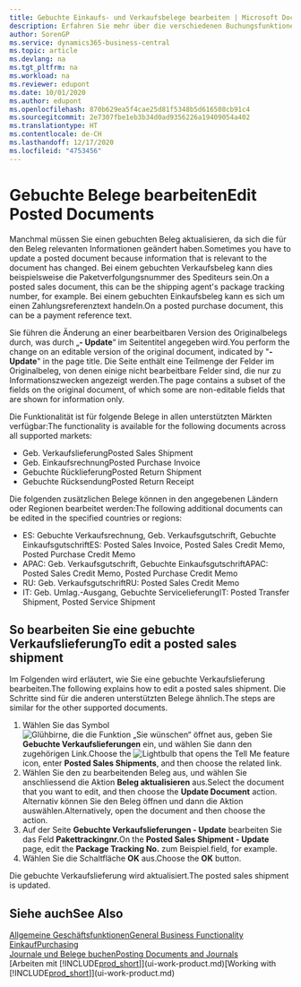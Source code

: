 ```yaml
---
title: Gebuchte Einkaufs- und Verkaufsbelege bearbeiten | Microsoft Docs
description: Erfahren Sie mehr über die verschiedenen Buchungsfunktionen zum Buchen von Einkaufsbelegen und wie Sie gebuchte Belege aktualisieren können.
author: SorenGP
ms.service: dynamics365-business-central
ms.topic: article
ms.devlang: na
ms.tgt_pltfrm: na
ms.workload: na
ms.reviewer: edupont
ms.date: 10/01/2020
ms.author: edupont
ms.openlocfilehash: 870b629ea5f4cae25d81f5348b5d616508cb91c4
ms.sourcegitcommit: 2e7307fbe1eb3b34d0ad9356226a19409054a402
ms.translationtype: HT
ms.contentlocale: de-CH
ms.lasthandoff: 12/17/2020
ms.locfileid: "4753456"
---
```

# <a name="edit-posted-documents"></a><span data-ttu-id="52f69-103">Gebuchte Belege bearbeiten</span><span class="sxs-lookup"><span data-stu-id="52f69-103">Edit Posted Documents</span></span>

<span data-ttu-id="52f69-104">Manchmal müssen Sie einen gebuchten Beleg aktualisieren, da sich die für den Beleg relevanten Informationen geändert haben.</span><span class="sxs-lookup"><span data-stu-id="52f69-104">Sometimes you have to update a posted document because information that is relevant to the document has changed.</span></span> <span data-ttu-id="52f69-105">Bei einem gebuchten Verkaufsbeleg kann dies beispielsweise die Paketverfolgungsnummer des Spediteurs sein.</span><span class="sxs-lookup"><span data-stu-id="52f69-105">On a posted sales document, this can be the shipping agent's package tracking number, for example.</span></span> <span data-ttu-id="52f69-106">Bei einem gebuchten Einkaufsbeleg kann es sich um einen Zahlungsreferenztext handeln.</span><span class="sxs-lookup"><span data-stu-id="52f69-106">On a posted purchase document, this can be a payment reference text.</span></span>

<span data-ttu-id="52f69-107">Sie führen die Änderung an einer bearbeitbaren Version des Originalbelegs durch, was durch „**- Update**“ im Seitentitel angegeben wird.</span><span class="sxs-lookup"><span data-stu-id="52f69-107">You perform the change on an editable version of the original document, indicated by "**- Update**" in the page title.</span></span> <span data-ttu-id="52f69-108">Die Seite enthält eine Teilmenge der Felder im Originalbeleg, von denen einige nicht bearbeitbare Felder sind, die nur zu Informationszwecken angezeigt werden.</span><span class="sxs-lookup"><span data-stu-id="52f69-108">The page contains a subset of the fields on the original document, of which some are non-editable fields that are shown for information only.</span></span>

<span data-ttu-id="52f69-109">Die Funktionalität ist für folgende Belege in allen unterstützten Märkten verfügbar:</span><span class="sxs-lookup"><span data-stu-id="52f69-109">The functionality is available for the following documents across all supported markets:</span></span>

- <span data-ttu-id="52f69-110">Geb. Verkaufslieferung</span><span class="sxs-lookup"><span data-stu-id="52f69-110">Posted Sales Shipment</span></span>
- <span data-ttu-id="52f69-111">Geb. Einkaufsrechnung</span><span class="sxs-lookup"><span data-stu-id="52f69-111">Posted Purchase Invoice</span></span>
- <span data-ttu-id="52f69-112">Gebuchte Rücklieferung</span><span class="sxs-lookup"><span data-stu-id="52f69-112">Posted Return Shipment</span></span>
- <span data-ttu-id="52f69-113">Gebuchte Rücksendung</span><span class="sxs-lookup"><span data-stu-id="52f69-113">Posted Return Receipt</span></span>

<span data-ttu-id="52f69-114">Die folgenden zusätzlichen Belege können in den angegebenen Ländern oder Regionen bearbeitet werden:</span><span class="sxs-lookup"><span data-stu-id="52f69-114">The following additional documents can be edited in the specified countries or regions:</span></span>

- <span data-ttu-id="52f69-115">ES: Gebuchte Verkaufsrechnung, Geb. Verkaufsgutschrift, Gebuchte Einkaufsgutschrift</span><span class="sxs-lookup"><span data-stu-id="52f69-115">ES: Posted Sales Invoice, Posted Sales Credit Memo, Posted Purchase Credit Memo</span></span>
- <span data-ttu-id="52f69-116">APAC: Geb. Verkaufsgutschrift, Gebuchte Einkaufsgutschrift</span><span class="sxs-lookup"><span data-stu-id="52f69-116">APAC: Posted Sales Credit Memo, Posted Purchase Credit Memo</span></span>
- <span data-ttu-id="52f69-117">RU: Geb. Verkaufsgutschrift</span><span class="sxs-lookup"><span data-stu-id="52f69-117">RU: Posted Sales Credit Memo</span></span>
- <span data-ttu-id="52f69-118">IT: Geb. Umlag.-Ausgang, Gebuchte Servicelieferung</span><span class="sxs-lookup"><span data-stu-id="52f69-118">IT: Posted Transfer Shipment, Posted Service Shipment</span></span>

## <a name="to-edit-a-posted-sales-shipment"></a><span data-ttu-id="52f69-119">So bearbeiten Sie eine gebuchte Verkaufslieferung</span><span class="sxs-lookup"><span data-stu-id="52f69-119">To edit a posted sales shipment</span></span>

<span data-ttu-id="52f69-120">Im Folgenden wird erläutert, wie Sie eine gebuchte Verkaufslieferung bearbeiten.</span><span class="sxs-lookup"><span data-stu-id="52f69-120">The following explains how to edit a posted sales shipment.</span></span> <span data-ttu-id="52f69-121">Die Schritte sind für die anderen unterstützten Belege ähnlich.</span><span class="sxs-lookup"><span data-stu-id="52f69-121">The steps are similar for the other supported documents.</span></span>

1. <span data-ttu-id="52f69-122">Wählen Sie das Symbol ![Glühbirne, die die Funktion „Sie wünschen“ öffnet](media/ui-search/search_small.png "Tell Me-Funktion") aus, geben Sie **Gebuchte Verkaufslieferungen** ein, und wählen Sie dann den zugehörigen Link.</span><span class="sxs-lookup"><span data-stu-id="52f69-122">Choose the ![Lightbulb that opens the Tell Me feature](media/ui-search/search_small.png "Tell me what you want to do") icon, enter **Posted Sales Shipments**, and then choose the related link.</span></span>
2. <span data-ttu-id="52f69-123">Wählen Sie den zu bearbeitenden Beleg aus, und wählen Sie anschliessend die Aktion **Beleg aktualisieren** aus.</span><span class="sxs-lookup"><span data-stu-id="52f69-123">Select the document that you want to edit, and then choose the **Update Document** action.</span></span> <span data-ttu-id="52f69-124">Alternativ können Sie den Beleg öffnen und dann die Aktion auswählen.</span><span class="sxs-lookup"><span data-stu-id="52f69-124">Alternatively, open the document and then choose the action.</span></span>
3. <span data-ttu-id="52f69-125">Auf der Seite **Gebuchte Verkaufslieferungen - Update** bearbeiten Sie das Feld **Pakettrackingnr.**</span><span class="sxs-lookup"><span data-stu-id="52f69-125">On the **Posted Sales Shipment - Update** page, edit the **Package Tracking No.**</span></span> <span data-ttu-id="52f69-126">zum Beispiel.</span><span class="sxs-lookup"><span data-stu-id="52f69-126">field, for example.</span></span>
4. <span data-ttu-id="52f69-127">Wählen Sie die Schaltfläche **OK** aus.</span><span class="sxs-lookup"><span data-stu-id="52f69-127">Choose the **OK** button.</span></span>

<span data-ttu-id="52f69-128">Die gebuchte Verkaufslieferung wird aktualisiert.</span><span class="sxs-lookup"><span data-stu-id="52f69-128">The posted sales shipment is updated.</span></span>

## <a name="see-also"></a><span data-ttu-id="52f69-129">Siehe auch</span><span class="sxs-lookup"><span data-stu-id="52f69-129">See Also</span></span>

[<span data-ttu-id="52f69-130">Allgemeine Geschäftsfunktionen</span><span class="sxs-lookup"><span data-stu-id="52f69-130">General Business Functionality</span></span>](ui-across-business-areas.md)  
[<span data-ttu-id="52f69-131">Einkauf</span><span class="sxs-lookup"><span data-stu-id="52f69-131">Purchasing</span></span>](purchasing-manage-purchasing.md)  
[<span data-ttu-id="52f69-132">Journale und Belege buchen</span><span class="sxs-lookup"><span data-stu-id="52f69-132">Posting Documents and Journals</span></span>](ui-post-documents-journals.md)  
<span data-ttu-id="52f69-133">[Arbeiten mit [!INCLUDE[prod_short](includes/prod_short.md)]](ui-work-product.md)</span><span class="sxs-lookup"><span data-stu-id="52f69-133">[Working with [!INCLUDE[prod_short](includes/prod_short.md)]](ui-work-product.md)</span></span>  
